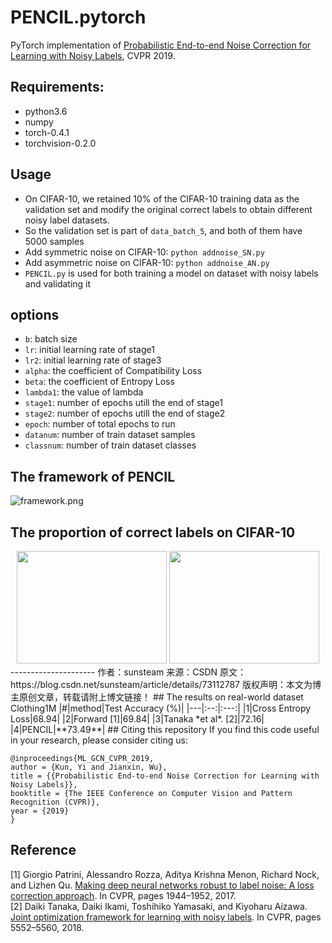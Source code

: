 # PENCIL.pytorch
PyTorch implementation of [Probabilistic End-to-end Noise Correction for Learning with Noisy Labels](https://arxiv.org/abs/1903.07788), CVPR 2019.

## Requirements:
+ python3.6
+ numpy
+ torch-0.4.1
+ torchvision-0.2.0

## Usage
+ On CIFAR-10, we retained 10% of the CIFAR-10 training data as the validation set and modify the original correct labels to obtain different noisy label datasets.
+ So the validation set is part of `data_batch_5`, and both of them have 5000 samples  
+ Add symmetric noise on CIFAR-10: `python addnoise_SN.py`
+ Add asymmetric noise on CIFAR-10: `python addnoise_AN.py`
+ `PENCIL.py` is used for both training a model on dataset with noisy labels and validating it

## options
+ `b`: batch size
+ `lr`: initial learning rate of stage1
+ `lr2`: initial learning rate of stage3
+ `alpha`: the coefficient of Compatibility Loss
+ `beta`: the coefficient of Entropy Loss
+ `lambda1`: the value of lambda
+ `stage1`: number of epochs utill the end of stage1
+ `stage2`: number of epochs utill the end of stage2
+ `epoch`: number of total epochs to run
+ `datanum`: number of train dataset samples
+ `classnum`: number of train dataset classes

## The framework of PENCIL

![framework.png](https://github.com/yikun2019/PENCIL/blob/master/framework.png)
## The proportion of correct labels on CIFAR-10
<div align="center">
<img src="https://github.com/yikun2019/PENCIL/blob/master/SN70.png" height="180" width="240" >
<img src="https://github.com/yikun2019/PENCIL/blob/master/AN30.png" height="180" width="240" >
 </div>
--------------------- 
作者：sunsteam 
来源：CSDN 
原文：https://blog.csdn.net/sunsteam/article/details/73112787 
版权声明：本文为博主原创文章，转载请附上博文链接！
## The results on real-world dataset Clothing1M
|#|method|Test Accuracy (%)|
|---|:--:|:---:|
|1|Cross Entropy Loss|68.94|
|2|Forward [1]|69.84|
|3|Tanaka *et al*. [2]|72.16|
|4|PENCIL|**73.49**|
## Citing this repository
If you find this code useful in your research, please consider citing us:

```
@inproceedings{ML_GCN_CVPR_2019,
author = {Kun, Yi and Jianxin, Wu},
title = {{Probabilistic End-to-end Noise Correction for Learning with Noisy Labels}},
booktitle = {The IEEE Conference on Computer Vision and Pattern Recognition (CVPR)},
year = {2019}
}
```
## Reference
[1] Giorgio Patrini, Alessandro Rozza, Aditya Krishna Menon, Richard Nock, and Lizhen Qu. [Making deep neural networks robust to label noise: A loss correction approach](http://arxiv.org/abs/1609.03683). In CVPR, pages 1944–1952, 2017.
</br>[2] Daiki Tanaka, Daiki Ikami, Toshihiko Yamasaki, and Kiyoharu Aizawa. [Joint optimization framework for learning with noisy labels](https://arxiv.org/abs/1803.11364). In CVPR, pages 5552–5560, 2018.